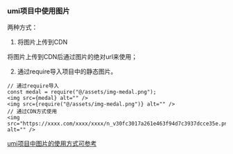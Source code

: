 ### umi项目中使用图片

两种方式：

1. 将图片上传到CDN

将图片上传到CDN后通过图片的绝对url来使用；

2. 通过require导入项目中的静态图片。

```tsx
// 通过require导入
const medal = require("@/assets/img-medal.png");
<img src={medal} alt="" />
<img src={require("@/assets/img-medal.png")} alt="" />
// 通过CDN方式使用
<img src="https://xxxx.com/xxxx/xxxx/n_v30fc3017a261e463f94d7c3937dcce35e.png" alt="" />
```

[umi项目中图片的使用方式可参考](./umi.md)